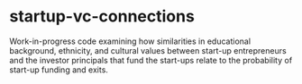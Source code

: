 # startup-vc-connections
Work-in-progress code examining how similarities in educational background, ethnicity, and cultural values between start-up entrepreneurs and the investor principals that fund the start-ups relate to the probability of start-up funding and exits.
